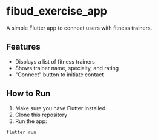 # fibud_exercise_app

A simple Flutter app to connect users with fitness trainers.

## Features
- Displays a list of fitness trainers
- Shows trainer name, specialty, and rating
- "Connect" button to initiate contact

## How to Run
1. Make sure you have Flutter installed
2. Clone this repository
3. Run the app:
```bash
flutter run
